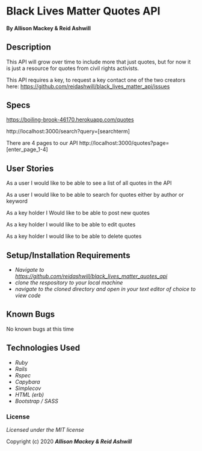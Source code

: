 # Black Lives Matter Quotes API



#### By Allison Mackey & Reid Ashwill 

## Description
This API will grow over time to include more that just quotes, but for now it is just a resource for quotes from civil rights activists.

This API requires a key, to request a key contact one of the two creators here: https://github.com/reidashwill/black_lives_matter_api/issues

## Specs
https://boiling-brook-46170.herokuapp.com/quotes

http://localhost:3000/search?query=[searchterm]

There are 4 pages to our API 
http://localhost:3000/quotes?page=[enter_page_1-4]



## User Stories
As a user I would like to be able to see a list of all quotes in the API

As a user I would like to be able to search for quotes either by author or keyword

As a key holder I Would like to be able to post new quotes

As a key holder I would like to be able to edit quotes

As a key holder I would like to be able to delete quotes



## Setup/Installation Requirements

* _Navigate to https://github.com/reidashwill/black_lives_matter_quotes_api_
* _clone the respository to your local machine_
* _navigate to the cloned directory and open in your text editor of choice to view code_

## Known Bugs
No known bugs at this time


## Technologies Used

* _Ruby_
* _Rails_
* _Rspec_
* _Capybara_
* _Simplecov_
* _HTML (erb)_
* _Bootstrap / SASS_

### License

*Licensed under the MIT license*

Copyright (c) 2020 **_Allison Mackey & Reid Ashwill_**